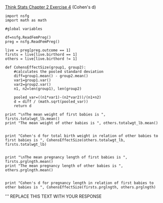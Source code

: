 [Think Stats Chapter 2 Exercise 4](http://greenteapress.com/thinkstats2/html/thinkstats2003.html#toc24) (Cohen's d)


    import nsfg
    import math as math
    
    #global variables
    
    df=nsfg.ReadFemPreg()   
    preg = nsfg.ReadFemPreg()
    
    live = preg[preg.outcome == 1]
    firsts = live[live.birthord == 1]
    others = live[live.birthord != 1]
    
    def CohensEffectSize(group1, group2):
        #calculates the pooled standard deviation
        diff=group1.mean() - group2.mean()
        var1=group1.var()
        var2=group2.var()
        n1, n2=len(group1), len(group2)
        
        pooled_var=((n1*var1)-(n2*var2))/(n1+n2)
        d = diff / (math.sqrt(pooled_var))
        return d
        
    print "\nThe mean weight of first babies is ", firsts.totalwgt_lb.mean()
    print "The mean weight of other babies is ", others.totalwgt_lb.mean()
    
        
    print "Cohen's d for total birth weight in relation of other babies to first babies is ", CohensEffectSize(others.totalwgt_lb, firsts.totalwgt_lb)
    
    
    print "\nThe mean pregnancy length of first babies is ", firsts.prglngth.mean()
    print "The mean pregnancy length of other babies is ", others.prglngth.mean()
    
        
    print "Cohen's d for pregnancy length in relation of first babies to other babies is ", CohensEffectSize(firsts.prglngth, others.prglngth)
'''
REPLACE THIS TEXT WITH YOUR RESPONSE
